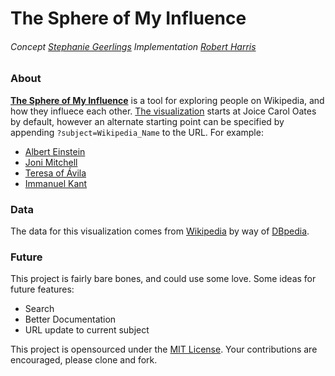 # The Sphere of My Influence
###### Concept [Stephanie Geerlings](https://twitter.com/geerlinger) Implementation [Robert Harris](https://twitter.com/trebor)


### About
[**The Sphere of My Influence**](http://trebor.github.io/tsomi/) is a tool for exploring people on Wikipedia, and how they influece each other.  [The visualization](http://trebor.github.io/tsomi/) starts at Joice Carol Oates by default, however an alternate starting point can be specified by appending `?subject=Wikipedia_Name` to the URL.  For example:

  - [Albert Einstein](http://trebor.github.io/tsomi?subject=Albert_Einstein)
  - [Joni Mitchell](http://trebor.github.io/tsomi?subject=Joni_Mitchell)
  - [Teresa of Ávila](http://trebor.github.io/tsomi?subject=Teresa_of_Ávila)
  - [Immanuel Kant](http://trebor.github.io/tsomi?subject=Immanuel_Kant)

### Data
The data for this visualization comes from [Wikipedia](http://wikipedia.org) by way of [DBpedia](http://dbpedia.org).

### Future
This project is fairly bare bones, and could use some love.  Some ideas for future features:

  - Search
  - Better Documentation
  - URL update to current subject

This project is opensourced under the [MIT License](http://opensource.org/licenses/MIT).  Your contributions are encouraged, please clone and fork.
